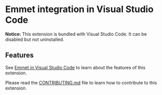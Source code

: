 # Emmet integration in Visual Studio Code

**Notice:** This extension is bundled with Visual Studio Code. It can be disabled but not uninstalled.

## Features

See [Emmet in Visual Studio Code](https://code.visualstudio.com/docs/editor/emmet) to learn about the features of this extension.

Please read the [CONTRIBUTING.md](https://github.com/Microsoft/vscode/blob/master/extensions/emmet/CONTRIBUTING.md) file to learn how to contribute to this extension.